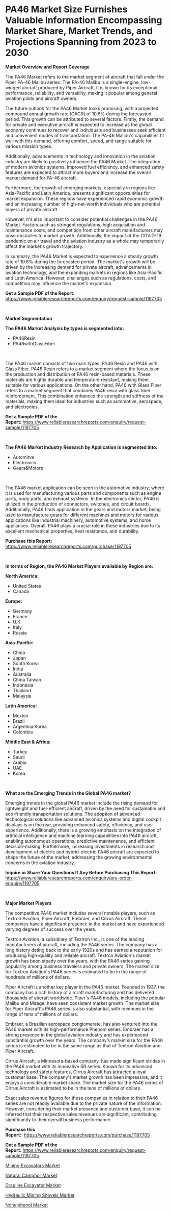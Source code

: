 <p><h1>PA46 Market Size Furnishes Valuable Information Encompassing Market Share, Market Trends, and Projections Spanning from 2023 to 2030</h1></p><p><strong>Market Overview and Report Coverage</strong></p>
<p><p>The PA46 Market refers to the market segment of aircraft that fall under the Piper PA-46 Malibu series. The PA-46 Malibu is a single-engine, low-winged aircraft produced by Piper Aircraft. It is known for its exceptional performance, reliability, and versatility, making it popular among general aviation pilots and aircraft owners.</p><p>The future outlook for the PA46 Market looks promising, with a projected compound annual growth rate (CAGR) of 10.6% during the forecasted period. This growth can be attributed to several factors. Firstly, the demand for private and executive aircraft is expected to increase as the global economy continues to recover and individuals and businesses seek efficient and convenient modes of transportation. The PA-46 Malibu's capabilities fit well with this demand, offering comfort, speed, and range suitable for various mission types.</p><p>Additionally, advancements in technology and innovation in the aviation industry are likely to positively influence the PA46 Market. The integration of modern avionics systems, improved fuel efficiency, and enhanced safety features are expected to attract more buyers and increase the overall market demand for PA-46 aircraft.</p><p>Furthermore, the growth of emerging markets, especially in regions like Asia-Pacific and Latin America, presents significant opportunities for market expansion. These regions have experienced rapid economic growth and an increasing number of high-net-worth individuals who are potential buyers of private aircraft.</p><p>However, it's also important to consider potential challenges in the PA46 Market. Factors such as stringent regulations, high acquisition and maintenance costs, and competition from other aircraft manufacturers may pose obstacles to market growth. Additionally, the impact of the COVID-19 pandemic on air travel and the aviation industry as a whole may temporarily affect the market's growth trajectory.</p><p>In summary, the PA46 Market is expected to experience a steady growth rate of 10.6% during the forecasted period. The market's growth will be driven by the increasing demand for private aircraft, advancements in aviation technology, and the expanding markets in regions like Asia-Pacific and Latin America. However, challenges such as regulations, costs, and competition may influence the market's expansion.</p></p>
<p><strong>Get a Sample PDF of the Report:</strong> <a href="https://www.reliableresearchreports.com/enquiry/request-sample/1197705">https://www.reliableresearchreports.com/enquiry/request-sample/1197705</a></p>
<p>&nbsp;</p>
<p><strong>Market Segmentation</strong></p>
<p><strong>The PA46 Market Analysis by types is segmented into:</strong></p>
<p><ul><li>PA46Resin</li><li>PA46withGlassFiber</li></ul></p>
<p>&nbsp;</p>
<p><p>The PA46 market consists of two main types: PA46 Resin and PA46 with Glass Fiber. PA46 Resin refers to a market segment where the focus is on the production and distribution of PA46 resin-based materials. These materials are highly durable and temperature resistant, making them suitable for various applications. On the other hand, PA46 with Glass Fiber refers to a market segment that combines PA46 resin with glass fiber reinforcement. This combination enhances the strength and stiffness of the materials, making them ideal for industries such as automotive, aerospace, and electronics.</p></p>
<p><strong>Get a Sample PDF of the Report:</strong>&nbsp;<a href="https://www.reliableresearchreports.com/enquiry/request-sample/1197705">https://www.reliableresearchreports.com/enquiry/request-sample/1197705</a></p>
<p>&nbsp;</p>
<p><strong>The PA46 Market Industry Research by Application is segmented into:</strong></p>
<p><ul><li>Automitve</li><li>Electronics</li><li>Gears&Motors</li></ul></p>
<p>&nbsp;</p>
<p><p>The PA46 market application can be seen in the automotive industry, where it is used for manufacturing various parts and components such as engine parts, body parts, and exhaust systems. In the electronics sector, PA46 is utilized in the production of connectors, switches, and circuit boards. Additionally, PA46 finds application in the gears and motors market, being used to manufacture gears for different machines and motors for various applications like industrial machinery, automotive systems, and home appliances. Overall, PA46 plays a crucial role in these industries due to its excellent mechanical properties, heat resistance, and durability.</p></p>
<p><strong>Purchase this Report:</strong>&nbsp; <a href="https://www.reliableresearchreports.com/purchase/1197705">https://www.reliableresearchreports.com/purchase/1197705</a></p>
<p>&nbsp;</p>
<p><strong>In terms of Region, the PA46 Market Players available by Region are:</strong></p>
<p>
    <p> <strong> North America: </strong>
        <ul>
            <li>United States</li>
            <li>Canada</li>
        </ul>
        </p> 
    <p> <strong> Europe: </strong>
        <ul>
            <li>Germany</li>
            <li>France</li>
            <li>U.K.</li>
            <li>Italy</li>
            <li>Russia</li>
        </ul>
        </p> 
    <p> <strong> Asia-Pacific: </strong>
        <ul>
            <li>China</li>
            <li>Japan</li>
            <li>South Korea</li>
            <li>India</li>
            <li>Australia</li>
            <li>China Taiwan</li>
            <li>Indonesia</li>
            <li>Thailand</li>
            <li>Malaysia</li>
        </ul>
        </p> 
    <p> <strong> Latin America: </strong>
        <ul>
            <li>Mexico</li>
            <li>Brazil</li>
            <li>Argentina Korea</li>
            <li>Colombia</li>
        </ul>
        </p> 
    <p> <strong> Middle East & Africa: </strong>
        <ul>
            <li>Turkey</li>
            <li>Saudi</li>
            <li>Arabia</li>
            <li>UAE</li>
            <li>Korea</li>
        </ul>
    </p>
    </p>
<p>&nbsp;</p>
<p><strong>What are the Emerging Trends in the Global PA46 market?</strong></p>
<p><p>Emerging trends in the global PA46 market include the rising demand for lightweight and fuel-efficient aircraft, driven by the need for sustainable and eco-friendly transportation solutions. The adoption of advanced technological solutions like advanced avionics systems and digital cockpit displays is on the rise, providing enhanced safety, efficiency, and user experience. Additionally, there is a growing emphasis on the integration of artificial intelligence and machine learning capabilities into PA46 aircraft, enabling autonomous operations, predictive maintenance, and efficient decision-making. Furthermore, increasing investments in research and development of electric and hybrid-electric PA46 aircraft are expected to shape the future of the market, addressing the growing environmental concerns in the aviation industry.</p></p>
<p><strong>Inquire or Share Your Questions If Any Before Purchasing This Report</strong>- <a href="https://www.reliableresearchreports.com/enquiry/pre-order-enquiry/1197705">https://www.reliableresearchreports.com/enquiry/pre-order-enquiry/1197705</a></p>
<p>&nbsp;</p>
<p><strong>Major Market Players</strong></p>
<p><p>The competitive PA46 market includes several notable players, such as Textron Aviation, Piper Aircraft, Embraer, and Cirrus Aircraft. These companies have a significant presence in the market and have experienced varying degrees of success over the years.</p><p>Textron Aviation, a subsidiary of Textron Inc., is one of the leading manufacturers of aircraft, including the PA46 series. The company has a long history dating back to the early 1920s and has earned a reputation for producing high-quality and reliable aircraft. Textron Aviation's market growth has been steady over the years, with the PA46 series gaining popularity among business travelers and private owners. The market size for Textron Aviation's PA46 series is estimated to be in the range of hundreds of millions of dollars.</p><p>Piper Aircraft is another key player in the PA46 market. Founded in 1937, the company has a rich history of aircraft manufacturing and has delivered thousands of aircraft worldwide. Piper's PA46 models, including the popular Malibu and Mirage, have seen consistent market growth. The market size for Piper Aircraft's PA46 series is also substantial, with revenues in the range of tens of millions of dollars.</p><p>Embraer, a Brazilian aerospace conglomerate, has also ventured into the PA46 market with its high-performance Phenom series. Embraer has a strong presence in the global aviation industry and has experienced substantial growth over the years. The company’s market size for the PA46 series is estimated to be in the same range as that of Textron Aviation and Piper Aircraft.</p><p>Cirrus Aircraft, a Minnesota-based company, has made significant strides in the PA46 market with its innovative SR series. Known for its advanced technology and safety features, Cirrus Aircraft has attracted a loyal customer base. The company's market growth has been impressive, and it enjoys a considerable market share. The market size for the PA46 series of Cirrus Aircraft is estimated to be in the tens of millions of dollars.</p><p>Exact sales revenue figures for these companies in relation to their PA46 series are not readily available due to the private nature of the information. However, considering their market presence and customer base, it can be inferred that their respective sales revenues are significant, contributing significantly to their overall business performance.</p></p>
<p><strong>Purchase this Report:</strong>&nbsp;&nbsp;<a href="https://www.reliableresearchreports.com/purchase/1197705">https://www.reliableresearchreports.com/purchase/1197705</a></p>
<p></p>
<p><strong>Get a Sample PDF of the Report:</strong>&nbsp;<a href="https://www.reliableresearchreports.com/enquiry/request-sample/1197705">https://www.reliableresearchreports.com/enquiry/request-sample/1197705</a></p>
<p><p><a href="https://medium.com/@joycelucas56/mining-excavators-market-research-report-its-history-and-forecast-2023-to-2030-6aee947fd59d">Mining Excavators Market</a></p><p><a href="https://github.com/JameTravis/Market-Research-Report-List-2/blob/main/natural-camphor-market.md">Natural Camphor Market</a></p><p><a href="https://medium.com/@lindabrewer15/dragline-excavator-market-size-cagr-trends-2024-2030-d08846228cf1">Dragline Excavator Market</a></p><p><a href="https://medium.com/@emilywest91/hydraulic-mining-shovels-market-size-and-market-trends-complete-industry-overview-2023-to-2030-202fa16df736">Hydraulic Mining Shovels Market</a></p><p><a href="https://github.com/amonskiyk/Market-Research-Report-List-1/blob/main/nonylphenol-market.md">Nonylphenol Market</a></p></p>
